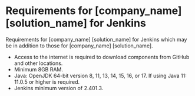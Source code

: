 # Requirements for [company_name] [solution_name] for Jenkins

Requirements for [company_name] [solution_name] for Jenkins which may be in addition to those for [company_name] [solution_name].

* Access to the internet is required to download components from GitHub and other locations.
* Minimum 8GB RAM.
* Java: OpenJDK 64-bit version 8, 11, 13, 14, 15, 16, or 17. If using Java 11: 11.0.5 or higher is required.
* Jenkins minimum version of 2.401.3.
